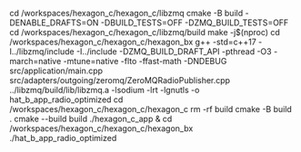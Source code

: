 cd /workspaces/hexagon_c/hexagon_c/libzmq
cmake -B build -DENABLE_DRAFTS=ON -DBUILD_TESTS=OFF -DZMQ_BUILD_TESTS=OFF
cd /workspaces/hexagon_c/hexagon_c/libzmq/build
make -j$(nproc)
cd /workspaces/hexagon_c/hexagon_c/hexagon_bx
g++ -std=c++17 -I../libzmq/include -I../include -DZMQ_BUILD_DRAFT_API -pthread -O3 -march=native -mtune=native -flto -ffast-math -DNDEBUG src/application/main.cpp src/adapters/outgoing/zeromq/ZeroMQRadioPublisher.cpp ../libzmq/build/lib/libzmq.a -lsodium -lrt -lgnutls -o hat_b_app_radio_optimized
cd /workspaces/hexagon_c/hexagon_c/hexagon_c
rm -rf build
cmake -B build .
cmake --build build
./hexagon_c_app &
cd /workspaces/hexagon_c/hexagon_c/hexagon_bx
./hat_b_app_radio_optimized
